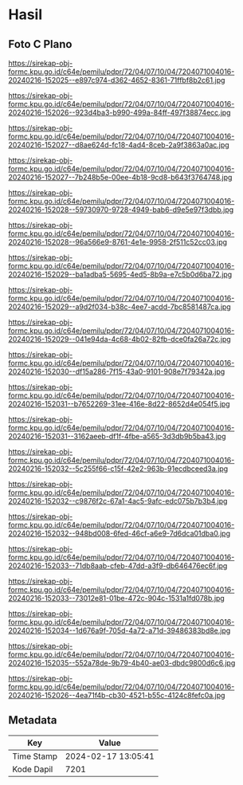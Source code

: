 # Hasil

## Foto C Plano

https://sirekap-obj-formc.kpu.go.id/c64e/pemilu/pdpr/72/04/07/10/04/7204071004016-20240216-152025--e897c974-d362-4652-8361-71ffbf8b2c61.jpg

https://sirekap-obj-formc.kpu.go.id/c64e/pemilu/pdpr/72/04/07/10/04/7204071004016-20240216-152026--923d4ba3-b990-499a-84ff-497f38874ecc.jpg

https://sirekap-obj-formc.kpu.go.id/c64e/pemilu/pdpr/72/04/07/10/04/7204071004016-20240216-152027--d8ae624d-fc18-4ad4-8ceb-2a9f3863a0ac.jpg

https://sirekap-obj-formc.kpu.go.id/c64e/pemilu/pdpr/72/04/07/10/04/7204071004016-20240216-152027--7b248b5e-00ee-4b18-9cd8-b643f3764748.jpg

https://sirekap-obj-formc.kpu.go.id/c64e/pemilu/pdpr/72/04/07/10/04/7204071004016-20240216-152028--59730970-9728-4949-bab6-d9e5e97f3dbb.jpg

https://sirekap-obj-formc.kpu.go.id/c64e/pemilu/pdpr/72/04/07/10/04/7204071004016-20240216-152028--96a566e9-8761-4e1e-9958-2f511c52cc03.jpg

https://sirekap-obj-formc.kpu.go.id/c64e/pemilu/pdpr/72/04/07/10/04/7204071004016-20240216-152029--ba1adba5-5695-4ed5-8b9a-e7c5b0d6ba72.jpg

https://sirekap-obj-formc.kpu.go.id/c64e/pemilu/pdpr/72/04/07/10/04/7204071004016-20240216-152029--a9d2f034-b38c-4ee7-acdd-7bc8581487ca.jpg

https://sirekap-obj-formc.kpu.go.id/c64e/pemilu/pdpr/72/04/07/10/04/7204071004016-20240216-152029--041e94da-4c68-4b02-82fb-dce0fa26a72c.jpg

https://sirekap-obj-formc.kpu.go.id/c64e/pemilu/pdpr/72/04/07/10/04/7204071004016-20240216-152030--df15a286-7f15-43a0-9101-908e7f79342a.jpg

https://sirekap-obj-formc.kpu.go.id/c64e/pemilu/pdpr/72/04/07/10/04/7204071004016-20240216-152031--b7652269-31ee-416e-8d22-8652d4e054f5.jpg

https://sirekap-obj-formc.kpu.go.id/c64e/pemilu/pdpr/72/04/07/10/04/7204071004016-20240216-152031--3162aeeb-df1f-4fbe-a565-3d3db9b5ba43.jpg

https://sirekap-obj-formc.kpu.go.id/c64e/pemilu/pdpr/72/04/07/10/04/7204071004016-20240216-152032--5c255f66-c15f-42e2-963b-91ecdbceed3a.jpg

https://sirekap-obj-formc.kpu.go.id/c64e/pemilu/pdpr/72/04/07/10/04/7204071004016-20240216-152032--c9876f2c-67a1-4ac5-9afc-edc075b7b3b4.jpg

https://sirekap-obj-formc.kpu.go.id/c64e/pemilu/pdpr/72/04/07/10/04/7204071004016-20240216-152032--948bd008-6fed-46cf-a6e9-7d6dca01dba0.jpg

https://sirekap-obj-formc.kpu.go.id/c64e/pemilu/pdpr/72/04/07/10/04/7204071004016-20240216-152033--71db8aab-cfeb-47dd-a3f9-db646476ec6f.jpg

https://sirekap-obj-formc.kpu.go.id/c64e/pemilu/pdpr/72/04/07/10/04/7204071004016-20240216-152033--73012e81-01be-472c-904c-1531a1fd078b.jpg

https://sirekap-obj-formc.kpu.go.id/c64e/pemilu/pdpr/72/04/07/10/04/7204071004016-20240216-152034--1d676a9f-705d-4a72-a71d-39486383bd8e.jpg

https://sirekap-obj-formc.kpu.go.id/c64e/pemilu/pdpr/72/04/07/10/04/7204071004016-20240216-152035--552a78de-9b79-4b40-ae03-dbdc9800d6c6.jpg

https://sirekap-obj-formc.kpu.go.id/c64e/pemilu/pdpr/72/04/07/10/04/7204071004016-20240216-152026--4ea71f4b-cb30-4521-b55c-4124c8fefc0a.jpg


## Metadata

| Key        | Value               |
| ---------- | ------------------- |
| Time Stamp | 2024-02-17 13:05:41 |
| Kode Dapil | 7201                |



